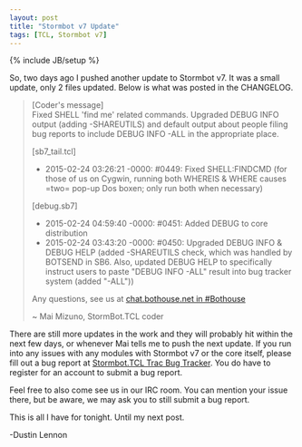 ```yaml
---
layout: post
title: "Stormbot v7 Update"
tags: [TCL, Stormbot v7]
---
```

{% include JB/setup %}

So, two days ago I pushed another update to Stormbot v7. It was a small update, only 2 files updated. Below is what was posted in the CHANGELOG.

<!-- more -->

> [Coder's message]<br />
> Fixed SHELL 'find me' related commands. Upgraded DEBUG INFO output (adding -SHAREUTILS) and default output about people filing bug reports to include DEBUG INFO -ALL in the appropriate place.<br />
> 
> [sb7_tail.tcl]<br />
> * 2015-02-24 03:26:21 -0000: #0449: Fixed SHELL:FINDCMD (for those of us on Cygwin, running both WHEREIS & WHERE causes =two= pop-up Dos boxen; only run both when necessary)<br />
>
> [debug.sb7]<br />
> * 2015-02-24 04:59:40 -0000: #0451: Added DEBUG to core distribution<br />
> * 2015-02-24 03:43:20 -0000: #0450: Upgraded DEBUG INFO & DEBUG HELP (added -SHAREUTILS check, which was handled by BOTSEND in SB6. Also, updated DEBUG HELP to specifically instruct users to paste "DEBUG INFO -ALL" result into bug tracker system (added "-ALL"))<br />
> 
> Any questions, see us at [chat.bothouse.net in #Bothouse](irc://chat.bothouse.net/bothouse)<br />
> 
> ~ Mai Mizuno, StormBot.TCL coder

There are still more updates in the work and they will probably hit within the next few days, or whenever Mai tells me to push the next update. If you run into any issues with any modules with Stormbot v7 or the core itself, please fill out a bug report at [Stormbot.TCL Trac Bug Tracker](http://trac.stormbot.org). You do have to register for an account to submit a bug report.

Feel free to also come see us in our IRC room. You can mention your issue there, but be aware, we may ask you to still submit a bug report.

This is all I have for tonight. Until my next post.

-Dustin Lennon
